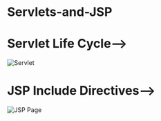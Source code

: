 # Servlets-and-JSP

# Servlet Life Cycle-->
![Servlet](https://github.com/user-attachments/assets/627c3971-ad7a-4f5d-8021-e36f03a8031b)

# JSP Include Directives-->
![JSP Page](https://github.com/user-attachments/assets/c0067d73-8204-488f-a0a4-73395bf11faa)
